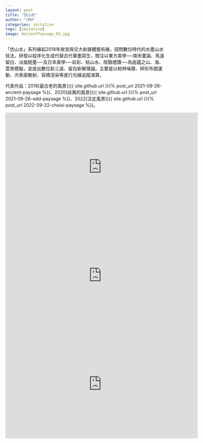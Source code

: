 ```yaml
---
layout: post
title: "仿山水"
author: "CMH"
categories: imitative
tags: [imitative]
image: AncientPaysage_03.jpg
---
```


「仿山水」系列緣起2018年故宮與交大新媒體藝術展，探問數位時代的水墨山水技法，研發以程序化生成代替古代筆墨寫生，關注以東方美學──南宋畫論、馬遠留白、淡嵐輕墨──及日本美學──岩彩、枯山水、陰翳禮讚──為底蘊之山、海、雲景模擬，並提出數位新三遠、留白新解理論。主要是以柏林噪聲、碎形布朗運動、次表面散射、容積渲染等進行光線追蹤演算。  


代表作品：2018[最古老的風景]({{ site.github.url }}{% post_url 2021-09-26-ancient-paysage %})、2020[歧異的風景]({{ site.github.url }}{% post_url 2021-09-26-odd-paysage %})、2022[注定風景]({{ site.github.url }}{% post_url 2022-09-22-choisi-paysage %})。  

<!-- Modified from https://github.com/nathancy/jekyll-embed-video -->
<div class="iframe-container">
    <iframe
        width="600" height="338"
        src="https://www.youtube.com/embed/K-X9fuDsK40"
        frameborder="0"
        allow="accelerometer; autoplay; encrypted-media; gyroscope; picture-in-picture"
        allowfullscreen>
    </iframe>
</div>

<div class="iframe-container">
    <iframe
        width="600" height="338"
        src="https://www.youtube.com/embed/H8yc-bTT4Ac"
        frameborder="0"
        allow="accelerometer; autoplay; encrypted-media; gyroscope; picture-in-picture"
        allowfullscreen>
    </iframe>
</div>

<div class="iframe-container">
    <iframe
        width="600" height="338"
        src="https://www.youtube.com/embed/gWsv4ViO8j8"
        frameborder="0"
        allow="accelerometer; autoplay; encrypted-media; gyroscope; picture-in-picture"
        allowfullscreen>
    </iframe>
</div>
  
  
  
  
  
